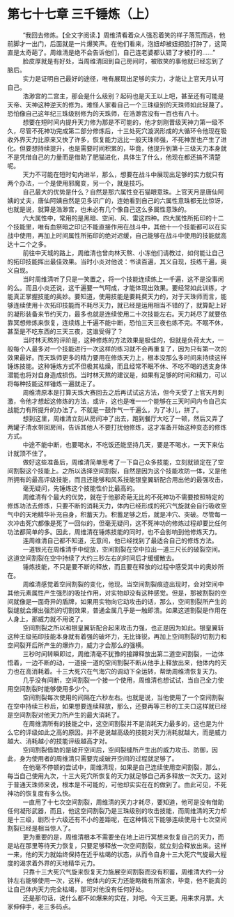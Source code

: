 <h1>第七十七章 三千锤炼（上）</h1>
<div id="content">&nbsp&nbsp&nbsp&nbsp&nbsp&nbsp&nbsp&nbsp
 “我回去修炼。【全文字阅读.】周维清看着众人强忍着笑的样子落荒而逃，他前脚才一出门，后面就是一片爆笑声。在他们看来，泡妞却被妞把脸打肿了，这简直是太奇葩了。周维清是绝不会告诉他们，自己连老婆都认错了才被打的……”
 <br/>&nbsp&nbsp&nbsp&nbsp&nbsp&nbsp&nbsp&nbsp
 脸皮厚就是有好处，当周维清回到自己房间时，被取笑的事他就已经忘到了脑后。
 <br/>&nbsp&nbsp&nbsp&nbsp&nbsp&nbsp&nbsp&nbsp
 实力是证明自己最好的途径，唯有展现出足够的实力，才能让上官天月认可自己。
 <br/>&nbsp&nbsp&nbsp&nbsp&nbsp&nbsp&nbsp&nbsp
 浩渺宫的二宫主，那会是什么级别？起码也是天王以上吧，甚至还有可能是天帝、天神这种逆天的修为。难怪人家看自己一个三珠级别的天珠师如此轻蔑了。恐怕像自己这年纪三珠级别修为的天珠师，在浩渺宫没有一百也有八十。
 <br/>&nbsp&nbsp&nbsp&nbsp&nbsp&nbsp&nbsp&nbsp
 想要在短时间内提升天力修为那是不可能的，他才刻刚晋级天神力第一级不久，尽管不死神功完成第二部分修炼后，十三处死穴漩涡形成的大循环令他现在吸收外界天力比原来又快了许多，恢复能力远比一般天珠师强，不死神罡也产生了进化。但要想持续提升，也是需要时间积累的，毕竟，他提升到第十三级天力本身就不是凭借自己的力量而是借助了肥猫进化，具体生了什么，他现在都还搞不清楚呢。
 <br/>&nbsp&nbsp&nbsp&nbsp&nbsp&nbsp&nbsp&nbsp
 天力不可能在短时旬内进半，那么，想要在战斗中展现出足够的实力就只有两个办法，一个是使用邪魔变，另一个，就是技巧。
 <br/>&nbsp&nbsp&nbsp&nbsp&nbsp&nbsp&nbsp&nbsp
 自己最大的优势是什么？自然是那六属性变石猫眼意珠。上官天月是唐仙阿姨的丈夫，唐仙阿姨自然是见多识广的，连她看到自己的六属性意珠都无比惊讶，也就是说，就算是浩渺宫，也未必有几个像自己这么多属性意珠的。
 <br/>&nbsp&nbsp&nbsp&nbsp&nbsp&nbsp&nbsp&nbsp
 六大属性中，常用的是黑暗、空间、风、雷这四种。四大属性所拓印的十二个技能里，唯有血祭暗之印记不能直接作用在战斗中，其他十一个技能都可以在实战中使用，再加上时间属性所拓印的绝对迟缓，自己能够在战斗中使用的技能就高达十二个之多。
 <br/>&nbsp&nbsp&nbsp&nbsp&nbsp&nbsp&nbsp&nbsp
 前往中天城的路上，周维清也曾向林天熬、小冻他们请教过，如何能让自己的拓印技能挥出最佳效果。当时小炎对他说：书读百遍，其义自现，技练千遍，奥义自现。
 <br/>&nbsp&nbsp&nbsp&nbsp&nbsp&nbsp&nbsp&nbsp
 当时周维清听了只是一笑置之，将一个技能连续练上一千遍，这不是没事闲的么。而且小炎还说，这千遍要一气呵成，才能体现出效果。要经常如此训练，才能真正掌握技能的奥妙。要知道，使用技能是要耗费天力的，对于天珠师而言，能够连续使用十次拓印技能而不耗尽天力，就已经是运用相当不错的了，就算配上好的凝形装备来节约天力，最多也就是连续使用二十次技能左右。天力耗尽了就要依靠冥想修炼来恢复，连续练上千遍不能中断，恐怕三天三夜也练不完。不眠不休，甚至是不吃东西的三天三夜，这谁受得了？
 <br/>&nbsp&nbsp&nbsp&nbsp&nbsp&nbsp&nbsp&nbsp
 当时林天熬的评阶是，这种修炼的方法效果是极佳的，但就是负荷太大，一般每个人最多对一个技能进行一次这样的练习就不会再重复了，因为只有第一次的效果最好。而天珠师更多的精力要用在修炼天力上，根本没那么多时间来持续这样锤炼技能。这种锤炼方式不但极其枯燥，而且经常不眠不休、不吃不喝的透支身体潜能也将对自身造成损伤。当时林天熬的建议是，如果有足够的时间和精力，可以将每种技能这样锤炼一遍就走了。
 <br/>&nbsp&nbsp&nbsp&nbsp&nbsp&nbsp&nbsp&nbsp
 周维清原本是打算天珠大赛回去之后再试试这方法，但今天受了上官天月刺激，令他才想起这修炼的方法，或许，这也是唯一一个能够在三天时间内令自己实战能力有所提升的办法了。不就是一鼓作气一千遍么，为了冰儿，拼了。
 <br/>&nbsp&nbsp&nbsp&nbsp&nbsp&nbsp&nbsp&nbsp
 想到这里，周维清立刻从房间冲了出去，跑到餐厅大吃了一顿，然后又弄了两罐子清水带回房间，告诉其他人不要打扰他修炼，这才准备开始这种变态的修炼方式。
 <br/>&nbsp&nbsp&nbsp&nbsp&nbsp&nbsp&nbsp&nbsp
 中途不能中断，也要喝水，不吃饭还能坚持几天，要是不喝水，一天下来估计就顶不住了。
 <br/>&nbsp&nbsp&nbsp&nbsp&nbsp&nbsp&nbsp&nbsp
 做好这些准备后，周维清简单思考了一下自己众多技能，立刻就锁定在了空间割裂这个技能上。之所以选择空间割裂，自然是因为这个技能攻防一体，又是他所拥有的最高评级技能，而且还能够和风系技能银皇翼斩配合用出他的最强攻击。
 <br/>&nbsp&nbsp&nbsp&nbsp&nbsp&nbsp&nbsp&nbsp
 毫无疑问，先锤炼这个技能性价比最高的。
 <br/>&nbsp&nbsp&nbsp&nbsp&nbsp&nbsp&nbsp&nbsp
 周维清有个最大的优势，就在于他那奇葩无比的不死神功不需要按照特定的修炼功法去修炼，只要不断的消耗天力，体内已经形成的死穴气旋就会自行吸收空气中的天地精华补充自身，积蓄天力。积蓄足够之后，就是冲穴、突破。尽管每一次冲击死穴都像是死了一回似的，但毫无疑问，这不死神功的修炼过程却要比任何功法都简单的多。因此，周维清在锤炼技能的同时，也不会影响到他修炼天力。
 <br/>&nbsp&nbsp&nbsp&nbsp&nbsp&nbsp&nbsp&nbsp
 连周维清自己都不知道，无意间，他已经找到了最适合自己的修炼方法。
 <br/>&nbsp&nbsp&nbsp&nbsp&nbsp&nbsp&nbsp&nbsp
 一道银光在周维清手中绽放，空间割裂在空中拉出一道三尺长的破裂空间。这道空间割裂在空中持续了大约三秒左右的时间后才缓缓散去。
 <br/>&nbsp&nbsp&nbsp&nbsp&nbsp&nbsp&nbsp&nbsp
 锤炼技能，不只是要不断的释放，而且要在释放的过程中感受其中的奥妙所在。
 <br/>&nbsp&nbsp&nbsp&nbsp&nbsp&nbsp&nbsp&nbsp
 周维清感觉着空间割裂的变化，他现。当空间割裂痕迹出现时，会对空间中其他元素属性产生强烈的吸扯作用，对实物却没有这种感觉。但是，那被割裂的空间就像是一面奇异的盾牌，如果用实物向它动攻击的话，那么，空间割裂所产生的裂缝就会爆出强烈的切割效果，普通金属几乎是一触即溃。如果这道割裂是作用在人身上，那威力就不用说了。
 <br/>&nbsp&nbsp&nbsp&nbsp&nbsp&nbsp&nbsp&nbsp
 空间割裂之所以和银皇翼斩配合起来攻击力强，也正是因为如此。银皇翼斩这种王级拓印技能本身就有着强的破坏力，无比锋锐，再加上空间割裂的切割力和空间裂开后所产生的爆炸力，威力才会那么的强横。
 <br/>&nbsp&nbsp&nbsp&nbsp&nbsp&nbsp&nbsp&nbsp
 三秒时间转瞬即过，周维清毫不犹豫的接蹲释放出第二道空间割裂，一边体悟着，一边不断的动，一道接一道的空间割裂不断从他手上释放出来，他体内的天力也在高消耗着。十三大死穴在气海穴的调动下全运转，帮助周维清恢复天力。
 <br/>&nbsp&nbsp&nbsp&nbsp&nbsp&nbsp&nbsp&nbsp
 几乎没有间断，空间割裂一个接一个使用，周维清也想试试，当自己全力使用空间割裂时能够使用多少个。
 <br/>&nbsp&nbsp&nbsp&nbsp&nbsp&nbsp&nbsp&nbsp
 空间割裂每次使用的间隔在六秒左右。也就是说，当他使用了一个空间割裂在空中持续三秒后，如果想要连续释放，那么，还要再等三秒的工夫口这样就已经是空间割裂对他天力所产生的最大消耗了。
 <br/>&nbsp&nbsp&nbsp&nbsp&nbsp&nbsp&nbsp&nbsp
 在周维清所有的技能之中，这空间割裂并不是消耗天力最多的，这也是为什么它的评级如此之高的原因。并不是说越高级的技能对天力消耗就越大，而是威力越大、消耗越小的技能评级越高才对。
 <br/>&nbsp&nbsp&nbsp&nbsp&nbsp&nbsp&nbsp&nbsp
 空间割裂借助的是破开空间后，空间裂缝所产生出的威力攻击、防御，因此，身为使用者的周维清只需要完成破开空间的过程就足够了。
 <br/>&nbsp&nbsp&nbsp&nbsp&nbsp&nbsp&nbsp&nbsp
 在他毫不停顿的尝试中，周维清现，如果是自己连续使用空间割裂，那么，每当自己使用九次，十三大死穴所恢复的天力就足够自己再多释放一次天力。这对于普通天珠师来说，根本是不可能的，可他却实实在在的做到了。由此可见，不死神功的恢复度有多么快。
 <br/>&nbsp&nbsp&nbsp&nbsp&nbsp&nbsp&nbsp&nbsp
 一直用了十七次空间割裂，周维清的天力才耗尽，要知道，他可是没有借助任何凝形武器，而且，他这空间割裂乃是三珠级别的攻击技能，而周维清的天力却是十三级，剧烈十六级还有不小的差距呢，在这种情况下能够连续使用十七次空间割裂已经是相当惊人了。
 <br/>&nbsp&nbsp&nbsp&nbsp&nbsp&nbsp&nbsp&nbsp
 更为重要的是，周维清根本不需要坐在地上进行冥想来恢复自己的天力，而是站在那里等待天力恢复，只要足够释放一次空间割裂，就立刻会释放出来。这样一来，他的天力就始终保持在近乎枯竭的状态，从而令自身十三大死穴气旋最大程度的渴求着外界的天地精华元力。
 <br/>&nbsp&nbsp&nbsp&nbsp&nbsp&nbsp&nbsp&nbsp
 只靠十三大死穴气旋来恢复天力施展空间割裂而没有积蓄，周维清大约一分钟左右能够使用一次，这样，他体内的天力还能略微有所富余，毕竟，他不能真的让自己体内天力完全枯竭，那可对他没有任何好处。
 <br/>&nbsp&nbsp&nbsp&nbsp&nbsp&nbsp&nbsp&nbsp
 还是那句话，说什么都不如爆来的实在，对吧。今天三更。用来求月票。大家伸伸手，老三多码点。
 <br/>&nbsp&nbsp&nbsp&nbsp&nbsp&nbsp&nbsp&nbsp
 <br/>&nbsp&nbsp&nbsp&nbsp&nbsp&nbsp&nbsp&nbsp
</div>

